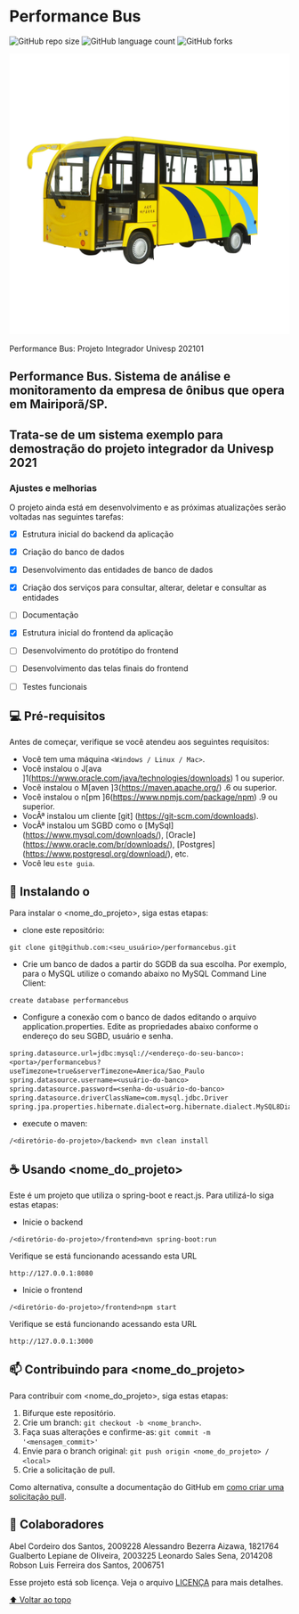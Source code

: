 # Performance Bus

![GitHub repo size](https://img.shields.io/github/repo-size/performancebus/README-template?style=for-the-badge)
![GitHub language count](https://img.shields.io/github/languages/count/performancebus/README-template?style=for-the-badge)
![GitHub forks](https://img.shields.io/github/forks/performancebus/README-template?style=for-the-badge)

<img src="https://github.com/2006751/performancebus/blob/main/imagem-pb.jpg" alt="Performance BUS">

Performance Bus: Projeto Integrador Univesp 202101

## Performance Bus. Sistema de análise e monitoramento da empresa de ônibus que opera em Mairiporã/SP. 
## Trata-se de um sistema exemplo para demostração do projeto integrador da Univesp 2021

### Ajustes e melhorias

O projeto ainda está em desenvolvimento e as próximas atualizações serão voltadas nas seguintes tarefas:

- [x] Estrutura inicial do backend da aplicação
- [x] Criação do banco de dados 
- [x] Desenvolvimento das entidades de banco de dados
- [x] Criação dos serviços para consultar, alterar, deletar e consultar as entidades
- [ ] Documentação  
- [x] Estrutura inicial do frontend da aplicação
- [ ] Desenvolvimento do protótipo do frontend
- [ ] Desenvolvimento das telas finais do frontend
- [ ] Testes funcionais


## 💻 Pré-requisitos

Antes de começar, verifique se você atendeu aos seguintes requisitos:
* Você tem uma máquina `<Windows / Linux / Mac>`.
* Você instalou o J[ava ]1(https://www.oracle.com/java/technologies/downloads) 1 ou superior.
* Você instalou o M[aven ]3(https://maven.apache.org/) .6 ou superior.
* Você instalou o n[pm ]6(https://www.npmjs.com/package/npm) .9 ou superior.
* VocÃª instalou um cliente [git] (https://git-scm.com/downloads).
* VocÃª instalou um SGBD como o [MySql] (https://www.mysql.com/downloads/), [Oracle] (https://www.oracle.com/br/downloads/), [Postgres] (https://www.postgresql.org/download/), etc.
* Você leu `este guia`.

## 🚀 Instalando o <performancebus>

Para instalar o <nome_do_projeto>, siga estas etapas:

* clone este repositório:
```
git clone git@github.com:<seu_usuário>/performancebus.git
```

* Crie um banco de dados a partir do SGDB da sua escolha. Por exemplo, para o MySQL utilize o comando abaixo no MySQL Command Line Client:
```
create database performancebus
```

* Configure a conexão com o banco de dados editando o arquivo application.properties. Edite as propriedades abaixo conforme o endereço do seu SGBD, usuário e senha.

```
spring.datasource.url=jdbc:mysql://<endereço-do-seu-banco>:<porta>/performancebus?useTimezone=true&serverTimezone=America/Sao_Paulo
spring.datasource.username=<usuário-do-banco>
spring.datasource.password=<senha-do-usuário-do-banco>
spring.datasource.driverClassName=com.mysql.jdbc.Driver
spring.jpa.properties.hibernate.dialect=org.hibernate.dialect.MySQL8Dialect
```


* execute o maven:
```
/<diretório-do-projeto>/backend> mvn clean install
```

## ☕ Usando <nome_do_projeto>

Este é um projeto que utiliza o spring-boot e react.js. Para utilizá-lo siga estas etapas:

* Inicie o backend
```
/<diretório-do-projeto>/frontend>mvn spring-boot:run
```

Verifique se está funcionando acessando esta URL

```
http://127.0.0.1:8080
```

* Inicie o frontend
```
/<diretório-do-projeto>/frontend>npm start
```

Verifique se está funcionando acessando esta URL

```
http://127.0.0.1:3000
```


## 📫 Contribuindo para <nome_do_projeto>
<!---Se o seu README for longo ou se você tiver algum processo ou etapas específicas que deseja que os contribuidores sigam, considere a criação de um arquivo CONTRIBUTING.md separado--->
Para contribuir com <nome_do_projeto>, siga estas etapas:

1. Bifurque este repositório.
2. Crie um branch: `git checkout -b <nome_branch>`.
3. Faça suas alterações e confirme-as: `git commit -m '<mensagem_commit>'`
4. Envie para o branch original: `git push origin <nome_do_projeto> / <local>`
5. Crie a solicitação de pull.

Como alternativa, consulte a documentação do GitHub em [como criar uma solicitação pull](https://help.github.com/en/github/collaborating-with-issues-and-pull-requests/creating-a-pull-request).

## 🤝 Colaboradores

Abel Cordeiro dos Santos, 2009228
Alessandro Bezerra Aizawa, 1821764
Gualberto Lepiane de Oliveira, 2003225
Leonardo Sales Sena, 2014208
Robson Luis Ferreira dos Santos, 2006751


Esse projeto está sob licença. Veja o arquivo [LICENÇA](LICENSE.md) para mais detalhes.

[⬆ Voltar ao topo](#nome-do-projeto)<br>
